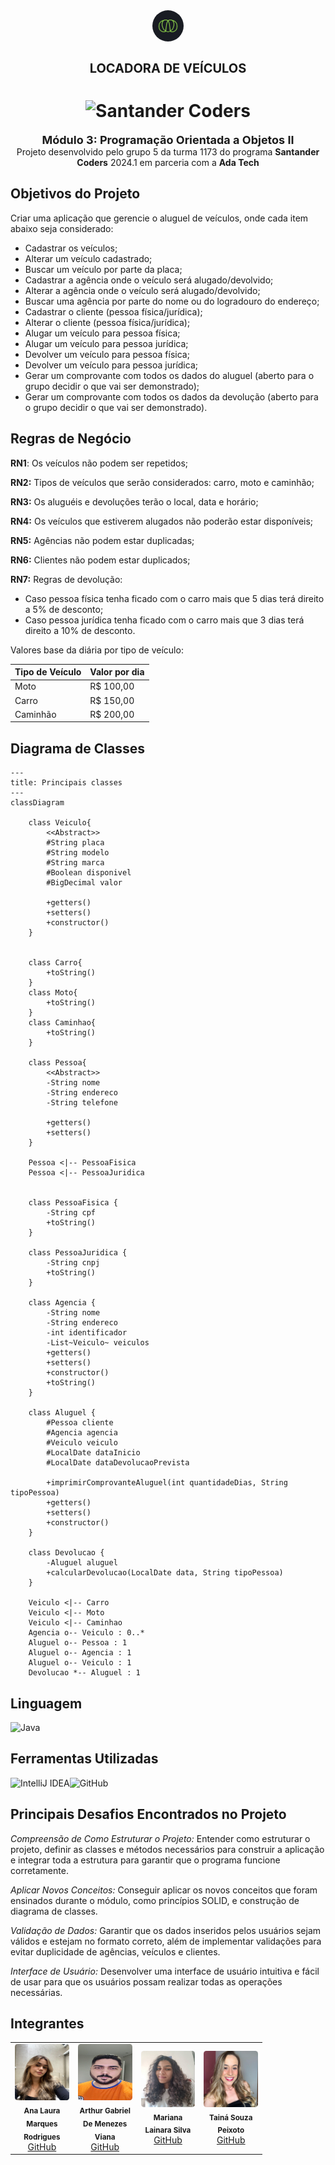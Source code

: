 <div align="center">
  <img alt="Ada" style="border-radius: 50%; width: 50px;" src="FotosReadme/Ada.png">
  <h1 style="font-size: 20px;"><b>LOCADORA DE VEÍCULOS</b></h1>
</div>

<h1 align="center">
  <img alt="Santander Coders" src="https://ada-strapi-production.s3.sa-east-1.amazonaws.com/Thumb_Meta_20_f25502065b.png" width="350" height="210">
</h1>

<div align="center">
<b><span style="font-size: 18px;">Módulo 3: Programação Orientada a Objetos II</span></b><br>Projeto desenvolvido pelo grupo 5 da turma 1173 do programa <b>Santander Coders</b> 2024.1 em parceria com a <b>Ada Tech</b>
</div>

## Objetivos do Projeto
Criar uma aplicação que gerencie o aluguel de veículos, onde cada item abaixo seja considerado:
- Cadastrar os veículos;
- Alterar um veículo cadastrado;
- Buscar um veículo por parte da placa;
- Cadastrar a agência onde o veículo será alugado/devolvido;
- Alterar a agência onde o veículo será alugado/devolvido;
- Buscar uma agência por parte do nome ou do logradouro do endereço;
- Cadastrar o cliente (pessoa física/jurídica);
- Alterar o cliente (pessoa física/jurídica);
- Alugar um veículo para pessoa física;
- Alugar um veículo para pessoa jurídica;
- Devolver um veículo para pessoa física;
- Devolver um veículo para pessoa jurídica;
- Gerar um comprovante com todos os dados do aluguel (aberto para o grupo decidir o que vai ser demonstrado);
- Gerar um comprovante com todos os dados da devolução (aberto para o grupo decidir o que vai ser demonstrado).

## Regras de Negócio
**RN1**: Os veículos não podem ser repetidos;

**RN2:** Tipos de veículos que serão considerados: carro, moto e caminhão;

**RN3:** Os aluguéis e devoluções terão o local, data e horário;

**RN4:** Os veículos que estiverem alugados não poderão estar disponíveis;

**RN5:** Agências não podem estar duplicadas;

**RN6:** Clientes não podem estar duplicados;

**RN7:** Regras de devolução:
- Caso pessoa física tenha ficado com o carro mais que 5 dias terá direito a 5% de desconto;
- Caso pessoa jurídica tenha ficado com o carro mais que 3 dias terá direito a 10% de desconto.

Valores base da diária por tipo de veículo:

| Tipo de Veículo | Valor por dia |
| --------------- | ------------- |
| Moto            | R$ 100,00     |
| Carro           | R$ 150,00     |
| Caminhão        | R$ 200,00     |

## Diagrama de Classes

```mermaid
---
title: Principais classes
---
classDiagram

    class Veiculo{
        <<Abstract>>
        #String placa
        #String modelo
        #String marca
        #Boolean disponivel
        #BigDecimal valor

        +getters()
        +setters()
        +constructor()
    }


    class Carro{
        +toString()
    }
    class Moto{
        +toString()
    }
    class Caminhao{
        +toString()
    }

    class Pessoa{
        <<Abstract>>
        -String nome
        -String endereco
        -String telefone

        +getters()
        +setters()
    }

    Pessoa <|-- PessoaFisica
    Pessoa <|-- PessoaJuridica


    class PessoaFisica {
        -String cpf
        +toString()
    }

    class PessoaJuridica {
        -String cnpj
        +toString()
    }

    class Agencia {
        -String nome
        -String endereco
        -int identificador
        -List~Veiculo~ veiculos
        +getters()
        +setters()
        +constructor()
        +toString()
    }

    class Aluguel {
        #Pessoa cliente
        #Agencia agencia
        #Veiculo veiculo
        #LocalDate dataInicio
        #LocalDate dataDevolucaoPrevista

        +imprimirComprovanteAluguel(int quantidadeDias, String tipoPessoa)
        +getters()
        +setters()
        +constructor()
    }

    class Devolucao {
        -Aluguel aluguel
        +calcularDevolucao(LocalDate data, String tipoPessoa)
    }

    Veiculo <|-- Carro
    Veiculo <|-- Moto
    Veiculo <|-- Caminhao
    Agencia o-- Veiculo : 0..*
    Aluguel o-- Pessoa : 1
    Aluguel o-- Agencia : 1
    Aluguel o-- Veiculo : 1
    Devolucao *-- Aluguel : 1

```

## Linguagem
![Java](https://img.shields.io/badge/java-%23ED8B00.svg?style=for-the-badge&logo=openjdk&logoColor=white)

## Ferramentas Utilizadas
![IntelliJ IDEA](https://img.shields.io/badge/IntelliJ_IDEA-000000.svg?style=for-the-badge&logo=intellij-idea&logoColor=white)![GitHub](https://img.shields.io/badge/github-%23121011.svg?style=for-the-badge&logo=github&logoColor=white)

## Principais Desafios Encontrados no Projeto
*Compreensão de Como Estruturar o Projeto:* Entender como estruturar o projeto, definir as classes e métodos necessários para construir a aplicação e integrar toda a estrutura para garantir que o programa funcione corretamente.

*Aplicar Novos Conceitos:* Conseguir aplicar os novos conceitos que foram ensinados durante o módulo, como princípios SOLID, e construção de diagrama de classes.

*Validação de Dados:* Garantir que os dados inseridos pelos usuários sejam válidos e estejam no formato correto, além de implementar validações para evitar duplicidade de agências, veículos e clientes.

*Interface de Usuário:* Desenvolver uma interface de usuário intuitiva e fácil de usar para que os usuários possam realizar todas as operações necessárias.

## Integrantes
<table align="center" style="width: 80%;">
  <tr>
    <td align="center" style="width: 20%;">
      <img style="border-radius: 5%;" src="FotosReadme/LauraFoto.jpeg" height="90px" width="100px;" alt=""/><br />
      <sub><b>Ana Laura Marques Rodrigues</b></sub><br />
      <a href="https://github.com/lauluah" target="_blank">GitHub</a>
    </td>
    <td align="center" style="width: 20%;">
      <img style="border-radius: 5%;" src="FotosReadme/Arthur.jpeg" height="90px" width="100px;" alt=""/><br />
      <sub><b>Arthur Gabriel De Menezes Viana</b></sub><br />
      <a href="https://github.com/arthurgmv" target="_blank">GitHub</a>
    </td>
    <td align="center" style="width: 20%;">
      <img style="border-radius: 5%;" src="FotosReadme/Mariana.jpeg" height="90px" width="100px;" alt=""/><br />
      <sub><b>Mariana Lainara Silva</b></sub><br />
      <a href="https://github.com/la1ni" target="_blank">GitHub</a>
    </td>
    <td align="center" style="width: 20%;">
      <img style="border-radius: 5%;" src="FotosReadme/Taina.jpeg" height="90px" width="100px;" alt=""/><br />
      <sub><b>Tainá Souza Peixoto</b></sub><br />
      <a href="https://github.com/peixotots" target="_blank">GitHub</a>
    </td>
  </tr>
</table>


